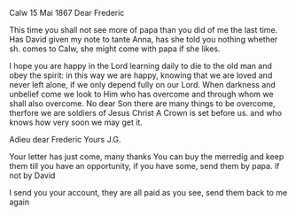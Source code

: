  Calw 15 Mai 1867
Dear Frederic

This time you shall not see more of papa than you did of me the last time. Has David given my note to tante Anna, has she told you nothing whether sh. comes to Calw, she might come with papa if she likes.

I hope you are happy in the Lord learning daily to die to the old man and obey the spirit: in this way we are happy, knowing that we are loved and never left alone, if we only depend fully on our Lord. When darkness and unbelief come we look to Him who has overcome and through whom we shall also overcome. No dear Son there are many things to be overcome, therfore we are soldiers of Jesus Christ A Crown is set before us. and who knows how very soon we may get it.

 Adieu dear Frederic
 Yours J.G.

Your letter has just come, many thanks You can buy the merredig and keep them till you have an opportunity, if you have some, send them by papa. if not by David

I send you your account, they are all paid as you see, send them back to me again
